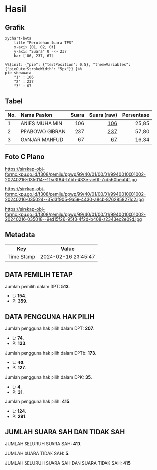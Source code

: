 # Hasil

## Grafik

```mermaid
xychart-beta
    title "Perolehan Suara TPS"
    x-axis [01, 02, 03]
    y-axis "Suara" 0 --> 237
    bar [106, 237, 67]
```

```mermaid
%%{init: {"pie": {"textPosition": 0.5}, "themeVariables": {"pieOuterStrokeWidth": "5px"}} }%%
pie showData
    "1" : 106
    "2" : 237
    "3" : 67
```

## Tabel

| No. | Nama Paslon    | Suara | Suara (raw) | Persentase |
|:--- |:-------------- | -----:| -----------:| ----------:|
| 1   | ANIES MUHAIMIN | 106   | [106][p-1]  | 25,85      |
| 2   | PRABOWO GIBRAN | 237   | [237][p-2]  | 57,80      |
| 3   | GANJAR MAHFUD  | 67    | [67][p-3]   | 16,34      |


[p-1]: https://github.com/gigit-pemilu/pemilu-2024-99-luar-negeri/blob/main/pilpres/hitung-suara/sub/99-luar-negeri/sub/40-dubai-uni-emirat-arab/sub/01-dubai-uni-emirat-arab/sub/0001-dubai-uni-emirat-arab/sub/002-tps/sub/paslon-1.txt
[p-2]: https://github.com/gigit-pemilu/pemilu-2024-99-luar-negeri/blob/main/pilpres/hitung-suara/sub/99-luar-negeri/sub/40-dubai-uni-emirat-arab/sub/01-dubai-uni-emirat-arab/sub/0001-dubai-uni-emirat-arab/sub/002-tps/sub/paslon-2.txt
[p-3]: https://github.com/gigit-pemilu/pemilu-2024-99-luar-negeri/blob/main/pilpres/hitung-suara/sub/99-luar-negeri/sub/40-dubai-uni-emirat-arab/sub/01-dubai-uni-emirat-arab/sub/0001-dubai-uni-emirat-arab/sub/002-tps/sub/paslon-3.txt

## Foto C Plano

https://sirekap-obj-formc.kpu.go.id/f308/pemilu/ppwp/99/40/01/00/01/9940010001002-20240216-035014--1f7a3f84-b1bb-433e-ae0f-7cd560beaf4f.jpg

https://sirekap-obj-formc.kpu.go.id/f308/pemilu/ppwp/99/40/01/00/01/9940010001002-20240216-035024--37d3f905-9a56-4430-a8cb-8762858271c2.jpg

https://sirekap-obj-formc.kpu.go.id/f308/pemilu/ppwp/99/40/01/00/01/9940010001002-20240216-035018--9ed15f26-95f3-4f2d-b408-a2343ec2e09d.jpg


## Metadata

| Key        | Value               |
| ---------- | ------------------- |
| Time Stamp | 2024-02-16 23:45:47 |


## DATA PEMILIH TETAP

Jumlah pemilih dalam DPT: **513**.
 * L: **154**.
 * P: **359**.

## DATA PENGGUNA HAK PILIH

Jumlah pengguna hak pilih dalam DPT: **207**.
 * L: **74**.
 * P: **133**.

Jumlah pengguna hak pilih dalam DPTb: **173**.
 * L: **46**.
 * P: **127**.

Jumlah pengguna hak pilih dalam DPK: **35**.
 * L: **4**.
 * P: **31**.

Jumlah pengguna hak pilih: **415**.
 * L: **124**.
 * P: **291**.

## JUMLAH SUARA SAH DAN TIDAK SAH

JUMLAH SELURUH SUARA SAH: **410**.

JUMLAH SUARA TIDAK SAH: **5**.

JUMLAH SELURUH SUARA SAH DAN SUARA TIDAK SAH: **415**.


